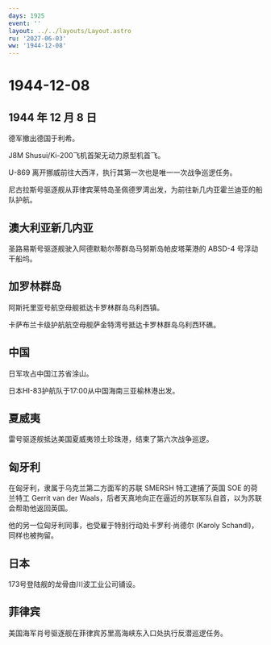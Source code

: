 ```yaml
---
days: 1925
event: ''
layout: ../../layouts/Layout.astro
ru: '2027-06-03'
ww: '1944-12-08'
---
```


# 1944-12-08

## 1944 年 12 月 8 日

德军撤出德国于利希。

J8M Shusui/Ki-200飞机首架无动力原型机首飞。

U-869 离开挪威前往大西洋，执行其第一次也是唯一一次战争巡逻任务。

尼古拉斯号驱逐舰从菲律宾莱特岛圣佩德罗湾出发，为前往新几内亚霍兰迪亚的船队护航。

## 澳大利亚新几内亚

圣路易斯号驱逐舰驶入阿德默勒尔蒂群岛马努斯岛帕皮塔莱港的 ABSD-4
号浮动干船坞。

## 加罗林群岛

阿斯托里亚号航空母舰抵达卡罗林群岛乌利西镇。

卡萨布兰卡级护航航空母舰萨金特湾号抵达卡罗林群岛乌利西环礁。

## 中国

日军攻占中国江苏省涂山。

日本HI-83护航队于17:00从中国海南三亚榆林港出发。

## 夏威夷

雷号驱逐舰抵达美国夏威夷领土珍珠港，结束了第六次战争巡逻。

## 匈牙利

在匈牙利，隶属于乌克兰第二方面军的苏联 SMERSH 特工逮捕了英国 SOE
的荷兰特工 Gerrit van der
Waals，后者天真地向正在逼近的苏联军队自首，以为苏联会帮助他返回英国。

他的另一位匈牙利同事，也受雇于特别行动处卡罗利·尚德尔 (Karoly
Schandl)，同样也被拘留。

## 日本

173号登陆舰的龙骨由川波工业公司铺设。

## 菲律宾

美国海军肖号驱逐舰在菲律宾苏里高海峡东入口处执行反潜巡逻任务。